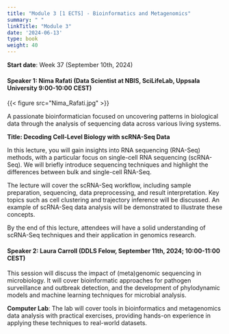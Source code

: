 ```yaml
---
title: "Module 3 [1 ECTS] - Bioinformatics and Metagenomics"
summary: " "
linkTitle: "Module 3"
date: '2024-06-13'
type: book
weight: 40
---
```


**Start date**: Week 37 (September 10th, 2024)

<!-- has been updated -->
#### Speaker 1: Nima Rafati (Data Scientist at NBIS, SciLifeLab, Uppsala University 9:00-10:00 CEST)

{{< figure src="Nima_Rafati.jpg" >}}

A passionate bioinformatician focused on uncovering patterns in biological data through the analysis of sequencing data across various living systems.

**Title: Decoding Cell-Level Biology with scRNA-Seq Data**

In this lecture, you will gain insights into RNA sequencing (RNA-Seq) methods, with a particular focus on single-cell RNA sequencing (scRNA-Seq). We will briefly introduce sequencing techniques and highlight the differences between bulk and single-cell RNA-Seq.

The lecture will cover the scRNA-Seq workflow, including sample preparation, sequencing, data preprocessing, and result interpretation. Key topics such as cell clustering and trajectory inference will be discussed. An example of scRNA-Seq data analysis will be demonstrated to illustrate these concepts.

By the end of this lecture, attendees will have a solid understanding of scRNA-Seq techniques and their application in genomics research.

<!-- needs to be updated -->
#### Speaker 2: Laura Carroll (DDLS Felow, September 11th, 2024; 10:00-11:00 CEST)

This session will discuss the impact of (meta)genomic sequencing in microbiology. It will cover bioinformatic approaches for pathogen surveillance and outbreak detection, and the development of phylodynamic models and machine learning techniques for microbial analysis.

<!-- needs to be updated -->
**Computer Lab**: The lab will cover tools in bioinformatics and metagenomics data analysis with practical exercises, providing hands-on experience in applying these techniques to real-world datasets.
